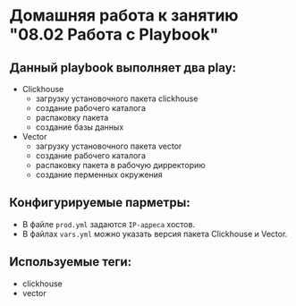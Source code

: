 # Домашняя работа к занятию "08.02 Работа с Playbook"

## Данный playbook выполняет два play:
- Clickhouse 
    - загрузку установочного пакета clickhouse
    - создание рабочего каталога
    - распаковку пакета
    - создание базы данных
- Vector
    - загрузку установочного пакета vector
    - создание рабочего каталога
    - распаковку пакета в рабочую дирректорию
    - создание перменных окружения

## Конфигурируемые парметры:
- В файле `prod.yml` задаются `IP-адреса` хостов.
- В файлах `vars.yml` можно указать версия пакета Clickhouse и Vector.

## Используемые теги:
- clickhouse
- vector
